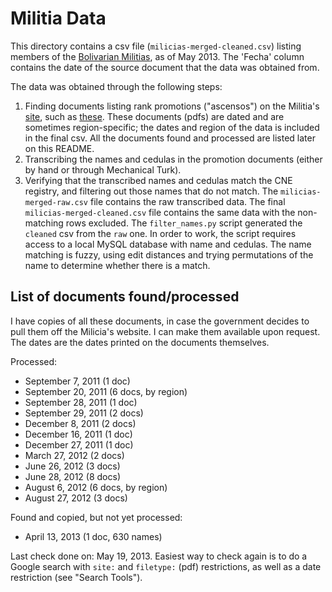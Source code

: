 # Militia Data


This directory contains a csv file (`milicias-merged-cleaned.csv`) listing members of the [Bolivarian Militias][milicias-home], as of May 2013. The 'Fecha' column contains the date of the source document that the data was obtained from.

The data was obtained through the following steps:

1. Finding documents listing rank promotions ("ascensos") on the Militia's [site][milicias-home], such as [these][promo-example]. These documents (pdfs) are dated and are sometimes region-specific; the dates and region of the data is included in the final csv. All the documents found and processed are listed later on this README.
2. Transcribing the names and cedulas in the promotion documents (either by hand or through Mechanical Turk).
3. Verifying that the transcribed names and cedulas match the CNE registry, and filtering out those names that do not match. The `milicias-merged-raw.csv` file contains the raw transcribed data. The final `milicias-merged-cleaned.csv` file contains the same data with the non-matching rows excluded. The `filter_names.py` script generated the `cleaned` csv from the `raw` one. In order to work, the script requires access to a local MySQL database with name and cedulas. The name matching is fuzzy, using edit distances and trying permutations of the name to determine whether there is a match.


## List of documents found/processed

I have copies of all these documents, in case the government decides to pull them off the Milicia's website. I can make them available upon request. The dates are the dates printed on the documents themselves.

Processed:
* September 7, 2011 (1 doc)
* September 20, 2011 (6 docs, by region)
* September 28, 2011 (1 doc)
* September 29, 2011 (2 docs)
* December 8, 2011 (2 docs)
* December 16, 2011 (1 doc)
* December 27, 2011 (1 doc)
* March 27, 2012 (2 docs)
* June 26, 2012 (3 docs)
* June 28, 2012 (8 docs)
* August 6, 2012 (6 docs, by region)
* August 27, 2012 (3 docs)

Found and copied, but not yet processed:
* April 13, 2013 (1 doc, 630 names)

Last check done on: May 19, 2013. Easiest way to check again is to do a Google search with `site:` and `filetype:` (pdf) restrictions, as well as a date restriction (see "Search Tools").


[milicias-home]: http://www.milicia.mil.ve/sitio/web/
[promo-example]: http://www.milicia.mil.ve/sitio/web/index.php?option=com_content&view=article&id=152&Itemid=199


